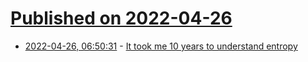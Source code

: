 # [Published on 2022-04-26](index.md)

* [2022-04-26, 06:50:31](https://news.ycombinator.com/item?id=31164725) - [It took me 10 years to understand entropy](https://www.cantorsparadise.com/it-took-me-10-years-to-understand-entropy-here-is-what-i-learned-b2d51e8ccd4c)
